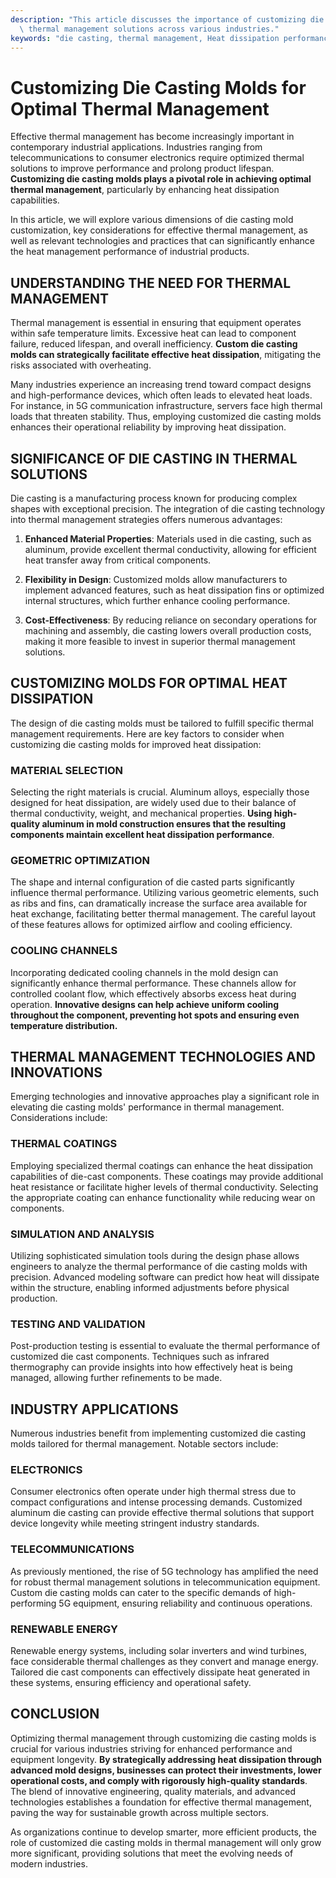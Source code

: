 ```yaml
---
description: "This article discusses the importance of customizing die casting molds to enhance\
  \ thermal management solutions across various industries."
keywords: "die casting, thermal management, Heat dissipation performance, Heat dissipation efficiency"
---
```

# Customizing Die Casting Molds for Optimal Thermal Management

Effective thermal management has become increasingly important in contemporary industrial applications. Industries ranging from telecommunications to consumer electronics require optimized thermal solutions to improve performance and prolong product lifespan. **Customizing die casting molds plays a pivotal role in achieving optimal thermal management**, particularly by enhancing heat dissipation capabilities. 

In this article, we will explore various dimensions of die casting mold customization, key considerations for effective thermal management, as well as relevant technologies and practices that can significantly enhance the heat management performance of industrial products.

## UNDERSTANDING THE NEED FOR THERMAL MANAGEMENT

Thermal management is essential in ensuring that equipment operates within safe temperature limits. Excessive heat can lead to component failure, reduced lifespan, and overall inefficiency. **Custom die casting molds can strategically facilitate effective heat dissipation**, mitigating the risks associated with overheating.

Many industries experience an increasing trend toward compact designs and high-performance devices, which often leads to elevated heat loads. For instance, in 5G communication infrastructure, servers face high thermal loads that threaten stability. Thus, employing customized die casting molds enhances their operational reliability by improving heat dissipation.

## SIGNIFICANCE OF DIE CASTING IN THERMAL SOLUTIONS

Die casting is a manufacturing process known for producing complex shapes with exceptional precision. The integration of die casting technology into thermal management strategies offers numerous advantages:

1. **Enhanced Material Properties**: Materials used in die casting, such as aluminum, provide excellent thermal conductivity, allowing for efficient heat transfer away from critical components.
   
2. **Flexibility in Design**: Customized molds allow manufacturers to implement advanced features, such as heat dissipation fins or optimized internal structures, which further enhance cooling performance.

3. **Cost-Effectiveness**: By reducing reliance on secondary operations for machining and assembly, die casting lowers overall production costs, making it more feasible to invest in superior thermal management solutions.

## CUSTOMIZING MOLDS FOR OPTIMAL HEAT DISSIPATION

The design of die casting molds must be tailored to fulfill specific thermal management requirements. Here are key factors to consider when customizing die casting molds for improved heat dissipation:

### MATERIAL SELECTION

Selecting the right materials is crucial. Aluminum alloys, especially those designed for heat dissipation, are widely used due to their balance of thermal conductivity, weight, and mechanical properties. **Using high-quality aluminum in mold construction ensures that the resulting components maintain excellent heat dissipation performance**.

### GEOMETRIC OPTIMIZATION

The shape and internal configuration of die casted parts significantly influence thermal performance. Utilizing various geometric elements, such as ribs and fins, can dramatically increase the surface area available for heat exchange, facilitating better thermal management. The careful layout of these features allows for optimized airflow and cooling efficiency.

### COOLING CHANNELS

Incorporating dedicated cooling channels in the mold design can significantly enhance thermal performance. These channels allow for controlled coolant flow, which effectively absorbs excess heat during operation. **Innovative designs can help achieve uniform cooling throughout the component, preventing hot spots and ensuring even temperature distribution.**

## THERMAL MANAGEMENT TECHNOLOGIES AND INNOVATIONS

Emerging technologies and innovative approaches play a significant role in elevating die casting molds' performance in thermal management. Considerations include:

### THERMAL COATINGS

Employing specialized thermal coatings can enhance the heat dissipation capabilities of die-cast components. These coatings may provide additional heat resistance or facilitate higher levels of thermal conductivity. Selecting the appropriate coating can enhance functionality while reducing wear on components.

### SIMULATION AND ANALYSIS

Utilizing sophisticated simulation tools during the design phase allows engineers to analyze the thermal performance of die casting molds with precision. Advanced modeling software can predict how heat will dissipate within the structure, enabling informed adjustments before physical production.

### TESTING AND VALIDATION

Post-production testing is essential to evaluate the thermal performance of customized die cast components. Techniques such as infrared thermography can provide insights into how effectively heat is being managed, allowing further refinements to be made.

## INDUSTRY APPLICATIONS

Numerous industries benefit from implementing customized die casting molds tailored for thermal management. Notable sectors include:

### ELECTRONICS

Consumer electronics often operate under high thermal stress due to compact configurations and intense processing demands. Customized aluminum die casting can provide effective thermal solutions that support device longevity while meeting stringent industry standards.

### TELECOMMUNICATIONS

As previously mentioned, the rise of 5G technology has amplified the need for robust thermal management solutions in telecommunication equipment. Custom die casting molds can cater to the specific demands of high-performing 5G equipment, ensuring reliability and continuous operations.

### RENEWABLE ENERGY

Renewable energy systems, including solar inverters and wind turbines, face considerable thermal challenges as they convert and manage energy. Tailored die cast components can effectively dissipate heat generated in these systems, ensuring efficiency and operational safety.

## CONCLUSION

Optimizing thermal management through customizing die casting molds is crucial for various industries striving for enhanced performance and equipment longevity. **By strategically addressing heat dissipation through advanced mold designs, businesses can protect their investments, lower operational costs, and comply with rigorously high-quality standards**. The blend of innovative engineering, quality materials, and advanced technologies establishes a foundation for effective thermal management, paving the way for sustainable growth across multiple sectors. 

As organizations continue to develop smarter, more efficient products, the role of customized die casting molds in thermal management will only grow more significant, providing solutions that meet the evolving needs of modern industries.
